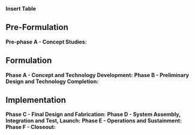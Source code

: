 **Insert Table**

## Pre-Formulation
**Pre-phase A - Concept Studies:**

## Formulation
**Phase A - Concept and Technology Development:** 
**Phase B - Preliminary Design and Technology Completion:** 

## Implementation
**Phase C - Final Design and Fabrication:** 
**Phase D - System Assembly, Integration and Test, Launch:** 
**Phase E - Operations and Sustainment:** 
**Phase F - Closeout:** 